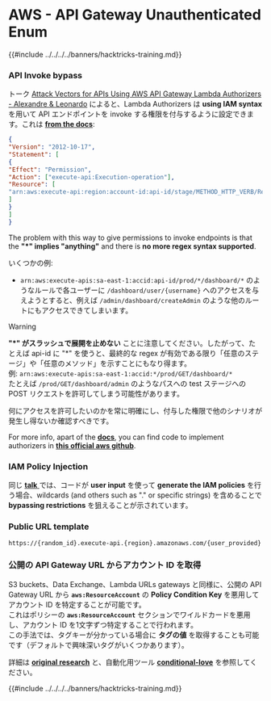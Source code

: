 # AWS - API Gateway Unauthenticated Enum

{{#include ../../../../banners/hacktricks-training.md}}

### API Invoke bypass

トーク [Attack Vectors for APIs Using AWS API Gateway Lambda Authorizers - Alexandre & Leonardo](https://www.youtube.com/watch?v=bsPKk7WDOnE) によると、Lambda Authorizers は **using IAM syntax** を用いて API エンドポイントを invoke する権限を付与するように設定できます。これは [**from the docs**](https://docs.aws.amazon.com/apigateway/latest/developerguide/api-gateway-control-access-using-iam-policies-to-invoke-api.html):
```json
{
"Version": "2012-10-17",
"Statement": [
{
"Effect": "Permission",
"Action": ["execute-api:Execution-operation"],
"Resource": [
"arn:aws:execute-api:region:account-id:api-id/stage/METHOD_HTTP_VERB/Resource-path"
]
}
]
}
```
The problem with this way to give permissions to invoke endpoints is that the **"\*" implies "anything"** and there is **no more regex syntax supported**.

いくつかの例:

- `arn:aws:execute-apis:sa-east-1:accid:api-id/prod/*/dashboard/*` のようなルールで各ユーザーに `/dashboard/user/{username}` へのアクセスを与えようとすると、例えば `/admin/dashboard/createAdmin` のような他のルートにもアクセスできてしまいます。

> [!WARNING]
> **"\*" がスラッシュで展開を止めない** ことに注意してください。したがって、たとえば api-id に "\*" を使うと、最終的な regex が有効である限り「任意のステージ」や「任意のメソッド」を示すことにもなり得ます。\
> 例: `arn:aws:execute-apis:sa-east-1:accid:*/prod/GET/dashboard/*`\
> たとえば `/prod/GET/dashboard/admin` のようなパスへの test ステージへの POST リクエストを許可してしまう可能性があります。

何にアクセスを許可したいのかを常に明確にし、付与した権限で他のシナリオが発生し得ないか確認すべきです。

For more info, apart of the [**docs**](https://docs.aws.amazon.com/apigateway/latest/developerguide/api-gateway-control-access-using-iam-policies-to-invoke-api.html), you can find code to implement authorizers in [**this official aws github**](https://github.com/awslabs/aws-apigateway-lambda-authorizer-blueprints/tree/master/blueprints).

### IAM Policy Injection

同じ [**talk** ](https://www.youtube.com/watch?v=bsPKk7WDOnE) では、コードが **user input** を使って **generate the IAM policies** を行う場合、wildcards (and others such as "." or specific strings) を含めることで **bypassing restrictions** を狙えることが示されています。

### Public URL template
```
https://{random_id}.execute-api.{region}.amazonaws.com/{user_provided}
```
### 公開の API Gateway URL からアカウント ID を取得

S3 buckets、Data Exchange、Lambda URLs gateways と同様に、公開の API Gateway URL から **`aws:ResourceAccount`** の **Policy Condition Key** を悪用してアカウント ID を特定することが可能です。\
これはポリシーの **`aws:ResourceAccount`** セクションでワイルドカードを悪用し、アカウント ID を1文字ずつ特定することで行われます。\
この手法では、タグキーが分かっている場合に **タグの値** を取得することも可能です（デフォルトで興味深いタグがいくつかあります）。

詳細は [**original research**](https://blog.plerion.com/conditional-love-for-aws-metadata-enumeration/) と、自動化用ツール [**conditional-love**](https://github.com/plerionhq/conditional-love/) を参照してください。

{{#include ../../../../banners/hacktricks-training.md}}
